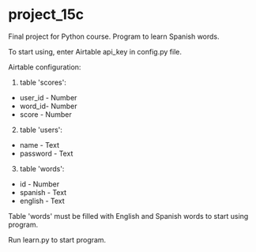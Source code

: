 # project_15c
Final project for Python course. Program to learn Spanish words.

To start using, enter Airtable api_key in config.py file.

Airtable configuration:
1. table 'scores':
  * user_id - Number
  * word_id- Number
  * score - Number
2. table 'users':
  * name - Text
  * password - Text
3. table 'words':
  * id - Number
  * spanish - Text
  * english - Text

Table 'words' must be filled with English and Spanish words to start using program.

Run learn.py to start program.

